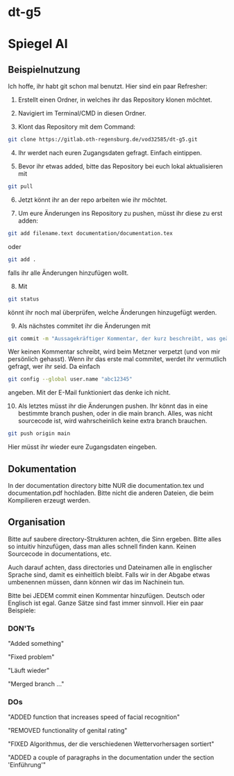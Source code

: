 # dt-g5

# Spiegel AI

## Beispielnutzung
Ich hoffe, ihr habt git schon mal benutzt. Hier sind ein paar Refresher:

1. Erstellt einen Ordner, in welches ihr das Repository klonen möchtet.

2. Navigiert im Terminal/CMD in diesen Ordner.

3. Klont das Repository mit dem Command:
```bash
git clone https://gitlab.oth-regensburg.de/vod32585/dt-g5.git
```

4. Ihr werdet nach euren Zugangsdaten gefragt. Einfach eintippen.

5. Bevor ihr etwas added, bitte das Repository bei euch lokal aktualisieren mit
```bash
git pull
```

6. Jetzt könnt ihr an der repo arbeiten wie ihr möchtet.

7. Um eure Änderungen ins Repository zu pushen, müsst ihr diese zu erst adden:
```bash
git add filename.text documentation/documentation.tex
```
oder
```bash
git add .
```
falls ihr alle Änderungen hinzufügen wollt.

8. Mit
```bash
git status
```
könnt ihr noch mal überprüfen, welche Änderungen hinzugefügt werden.

9. Als nächstes commitet ihr die Änderungen mit
```bash
git commit -m "Aussagekräftiger Kommentar, der kurz beschreibt, was geändert wurde"
```
Wer keinen Kommentar schreibt, wird beim Metzner verpetzt (und von mir persönlich gehasst).
Wenn ihr das erste mal commitet, werdet ihr vermutlich gefragt, wer ihr seid. Da einfach
```bash
git config --global user.name "abc12345"
```
angeben. Mit der E-Mail funktioniert das denke ich nicht.

10. Als letztes müsst ihr die Änderungen pushen. Ihr könnt das in eine bestimmte branch pushen, oder in die main branch. Alles, was nicht sourcecode ist, wird wahrscheinlich keine extra branch brauchen.
```bash
git push origin main
```
Hier müsst ihr wieder eure Zugangsdaten eingeben.

## Dokumentation
In der documentation directory bitte NUR die documentation.tex und documentation.pdf hochladen. Bitte nicht die anderen Dateien, die beim Kompilieren erzeugt werden.

## Organisation
Bitte auf saubere directory-Strukturen achten, die Sinn ergeben. Bitte alles so intuitiv hinzufügen, dass man alles schnell finden kann. Keinen Sourcecode in documentations, etc.

Auch darauf achten, dass directories und Dateinamen alle in englischer Sprache sind, damit es einheitlich bleibt. Falls wir in der Abgabe etwas umbenennen müssen, dann können wir das im Nachinein tun.

Bitte bei JEDEM commit einen Kommentar hinzufügen. Deutsch oder Englisch ist egal. Ganze Sätze sind fast immer sinnvoll. Hier ein paar Beispiele:

### DON'Ts
"Added something"

"Fixed problem"

"Läuft wieder"

"Merged branch ..."

### DOs
"ADDED function that increases speed of facial recognition"

"REMOVED functionality of genital rating"

"FIXED Algorithmus, der die verschiedenen Wettervorhersagen sortiert"

"ADDED a couple of paragraphs in the documentation under the section 'Einführung'"
